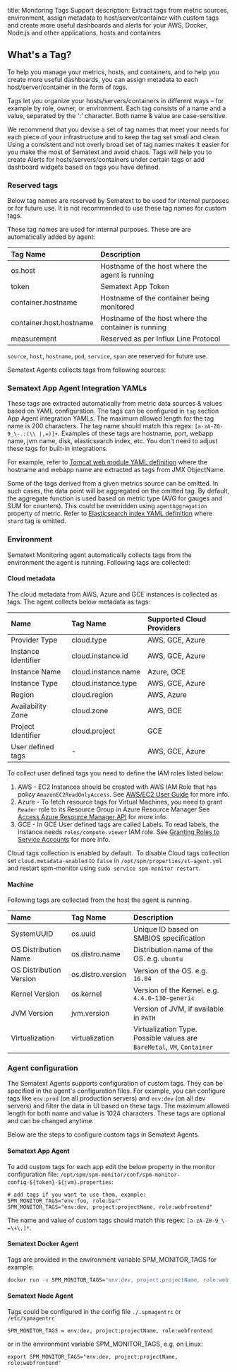 title: Monitoring Tags Support
description: Extract tags from metric sources, environment, assign metadata to host/server/container with custom tags and create more useful dashboards and alerts for your AWS, Docker, Node.js and other applications, hosts and containers

## What's a Tag?

To help you manage your metrics, hosts, and containers, and to help you create more useful dashboards, you can assign metadata to each
host/server/container in the form of *tags*.

Tags let you organize your hosts/servers/containers in different ways – for example by role, owner, or environment. Each tag consists of
a name and a value, separated by the ':' character. Both name & value are case-sensitive.

We recommend that you devise a set of tag names that meet your needs for each piece of your infrastructure and to keep the tag set small and clean. Using a consistent and not overly broad set of tag names makes it easier for you make the most of Sematext and avoid chaos. Tags will help you to create Alerts for hosts/servers/containers under certain tags or add dashboard widgets based on tags you have defined.

### Reserved tags

Below tag names are reserved by Sematext to be used for internal purposes or for future use. It is not recommended to use these tag names for custom tags.

These tag names are used for internal purposes. These are are automatically added by agent:

| Tag Name  | Description  |
|:--|:--|
| os.host | Hostname of the host where the agent is running |
| token | Sematext App Token |
| container.hostname | Hostname of the container being monitored |
| container.host.hostname | Hostname of the host where the container is running |
| measurement | Reserved as per Influx Line Protocol |

`source`, `host`, `hostname`, `pod`, `service`, `span` are reserved for future use.

Sematext Agents collects tags from following sources:

### Sematext App Agent Integration YAMLs

These tags are extracted automatically from metric data sources & values based on YAML configuration. The tags can be configured in `tag` section App Agent integration YAMLs.  The maximum allowed length for the tag name is 200 characters. The tag name should match this regex: <nobr>`[a-zA-Z0-9_\-.:(\\ |,=)]+`</nobr>. Examples of these tags are hostname, port, webapp name, jvm name, disk, elasticsearch index, etc. You don't need to adjust these tags for built-in
integrations.

For example, refer to [Tomcat web module YAML definition](https://github.com/sematext/sematext-agent-integrations/blob/master/tomcat/jmx-web-module.yml) where the hostname and webapp name are extracted as tags from JMX ObjectName.

Some of the tags derived from a given metrics source can be omitted. In such cases, the data point will be aggregated on the omitted tag. By default, the aggregate function is used based on metric type (AVG for gauges and SUM for counters). This could be overridden using `agentAggregation` property of metric. Refer to [Elasticsearch index YAML definition](https://github.com/sematext/sematext-agent-integrations/blob/master/elasticsearch/json-index-0.yml) where `shard` tag is omitted.

### Environment

Sematext Monitoring agent automatically collects tags from the environment the agent is running. Following tags are collected:

#### Cloud metadata

The cloud metadata from AWS, Azure and GCE instances is collected as tags. The agent collects below metadata as tags:

| Name  | Tag Name  | Supported Cloud Providers  |
|:--|:--|:--|
|  Provider Type |  cloud.type |  AWS, GCE, Azure |
|  Instance Identifier |  cloud.instance.id |  AWS, GCE, Azure |
|  Instance Name |  cloud.instance.name |  Azure, GCE |
|  Instance Type |  cloud.instance.type |  AWS, GCE, Azure |
|  Region |  cloud.region |  AWS, Azure |
|  Availability Zone |  cloud.zone |  AWS, GCE |
|  Project Identifier |  cloud.project |  GCE |
|  User defined tags |  - |  AWS, GCE, Azure |

To collect user defined tags you need to define the IAM roles listed below:

1. AWS - EC2 Instances should be created with AWS IAM Role that has policy `AmazonEC2ReadOnlyAccess`.
    See [AWS/EC2 User Guide](http://docs.aws.amazon.com/AWSEC2/latest/UserGuide/iam-roles-for-amazon-ec2.html) for more info.
2. Azure - To fetch resource tags for Virtual Machines, you need to grant `Reader` role to its Resource Group in Azure Resource Manager
    See [Access Azure Resource Manager API](https://docs.microsoft.com/en-gb/azure/active-directory/managed-identities-azure-resources/tutorial-linux-vm-access-arm) for more info.
3. GCE - In GCE User defined tags are called Labels. To read labels, the instance needs `roles/compute.viewer` IAM role.
    See [Granting Roles to Service Accounts](https://cloud.google.com/iam/docs/granting-roles-to-service-accounts#granting_access_to_a_service_account_for_a_resource) for more info.

Cloud tags collection is enabled by default.  To disable Cloud tags
collection set `cloud.metadata-enabled` to `false` in `/opt/spm/properties/st-agent.yml` and
restart spm-monitor using `sudo service spm-monitor restart`.

#### Machine

Following tags are collected from the host the agent is running.

| Name  | Tag Name  | Description |
|:--|:--|:--|
| SystemUUID | os.uuid | Unique ID based on SMBIOS specification |
| OS Distribution Name | os.distro.name | Distribution name of the OS. e.g. `ubuntu` |
| OS Distribution Version | os.distro.version | Version of the OS. e.g. `16.04` |
| Kernel Version | os.kernel | Version of the Kernel. e.g. `4.4.0-130-generic` |
| JVM Version | jvm.version | Version of JVM, if available in `PATH` |
| Virtualization | virtualization | Virtualization Type. Possible values are `BareMetal`, `VM`, `Container` |

### Agent configuration

The Sematext Agents supports configuration of custom tags. They can be specified in the agent's configuration files. For example, you can configure tags like `env:prod` (on all production servers) and `env:dev` (on all dev servers) and filter the data in UI based on these tags. The maximum allowed length for both name and value is 1024 characters. These tags are optional and can be changed anytime.

Below are the steps to configure custom tags in Sematext Agents.

#### Sematext App Agent

To add custom tags for each app edit the below property in the monitor configuration file: 
`/opt/spm/spm-monitor/conf/spm-monitor-config-${token}-${jvm}.properties`:

``` properties
# add tags if you want to use them, example: SPM_MONITOR_TAGS="env:foo, role:bar"
SPM_MONITOR_TAGS="env:dev, project:projectName, role:webfrontend"
```

The name and value of custom tags should match this regex: `[a-zA-Z0-9_\-=\+\.]*`.

#### Sematext Docker Agent

Tags are provided in the environment variable SPM\_MONITOR\_TAGS for example:

``` bash
docker run -e SPM_MONITOR_TAGS="env:dev, project:projectName, role:webfrontend" ... sematext/sematext-agent-docker
```

#### Sematext Node Agent

Tags could be configured in the config file `./.spmagentrc` or
`/etc/spmagentrc`

``` properties
SPM_MONITOR_TAGS = env:dev, project:projectName, role:webfrontend
```

or in the environment variable SPM\_MONITOR\_TAGS, e.g. on Linux:

``` properties
export SPM_MONITOR_TAGS="env:dev, project:projectName, role:webfrontend"
```
